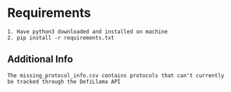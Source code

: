 # Requirements
```
1. Have python3 downloaded and installed on machine
2. pip install -r requirements.txt
```

## Additional Info
```
The missing_protocol_info.csv contains protocols that can't currently be tracked through the DefiLlama API
```